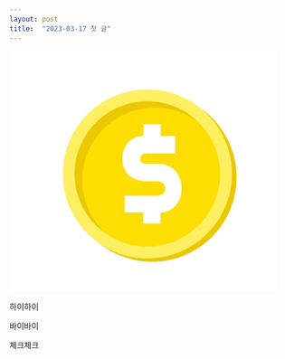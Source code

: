 ```yaml
---
layout: post
title:  "2023-03-17 첫 글"
---
```


![스크린샷_20221213_102356](../images/2023-03-17-first/스크린샷_20221213_102356.png)



하이하이



바이바이



체크체크
